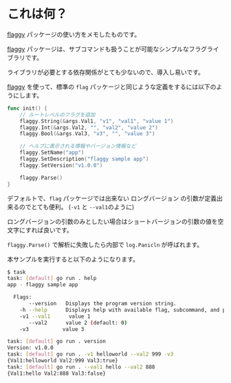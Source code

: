 # これは何？

[flaggy](https://github.com/integrii/flaggy) パッケージの使い方をメモしたものです。

[flaggy](https://github.com/integrii/flaggy) パッケージは、サブコマンドも扱うことが可能なシンプルなフラグライブラリです。

ライブラリが必要とする依存関係がとても少ないので、導入し易いです。

[flaggy](https://github.com/integrii/flaggy) を使って、標準の ```flag``` パッケージと同じような定義をするには以下のようにします。


```go
func init() {
	// ルートレベルのフラグを追加
	flaggy.String(&args.Val1, "v1", "val1", "value 1")
	flaggy.Int(&args.Val2, "", "val2", "value 2")
	flaggy.Bool(&args.Val3, "v3", "", "value 3")

	// ヘルプに表示される情報やバージョン情報など
	flaggy.SetName("app")
	flaggy.SetDescription("flaggy sample app")
	flaggy.SetVersion("v1.0.0")

	flaggy.Parse()
}
```

デフォルトで、```flag``` パッケージでは出来ない ロングバージョン の引数が定義出来るのでとても便利。 (```-v1``` と ```--val1```のように)

ロングバージョンの引数のみとしたい場合はショートバージョンの引数の値を空文字にすれば良いです。

```flaggy.Parse()``` で解析に失敗したら内部で ```log.Panicln``` が呼ばれます。

本サンプルを実行すると以下のようになります。

```sh
$ task
task: [default] go run . help
app - flaggy sample app

  Flags: 
       --version   Displays the program version string.
    -h --help      Displays help with available flag, subcommand, and positional value parameters.
    -v1 --val1      value 1
       --val2      value 2 (default: 0)
    -v3           value 3

task: [default] go run . version
Version: v1.0.0
task: [default] go run . -v1 helloworld --val2 999 -v3
{Val1:helloworld Val2:999 Val3:true}
task: [default] go run . --val1 hello --val2 888
{Val1:hello Val2:888 Val3:false}
```
